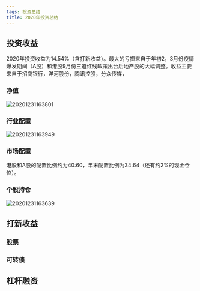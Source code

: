 ```yaml
---
tags: 投资总结
title: 2020年投资总结
---
```


## 投资收益

2020年投资收益为14.54%（含打新收益）。最大的亏损来自于年初2，3月份疫情爆发期间（A股）和港股9月份三道红线政策出台后地产股的大幅调整。收益主要来自于招商银行，洋河股份，腾讯控股，分众传媒，

### 净值

![20201231163801](https://netimages.oss-cn-beijing.aliyuncs.com/20201231163801.png)

### 行业配置

![20201231163949](https://netimages.oss-cn-beijing.aliyuncs.com/20201231163949.png)

### 市场配置

港股和A股的配置比例约为40:60，年末配置比例为34:64（还有约2%的现金仓位）。

### 个股持仓

![20201231163639](https://netimages.oss-cn-beijing.aliyuncs.com/20201231163639.png)

## 打新收益

### 股票

### 可转债

## 杠杆融资